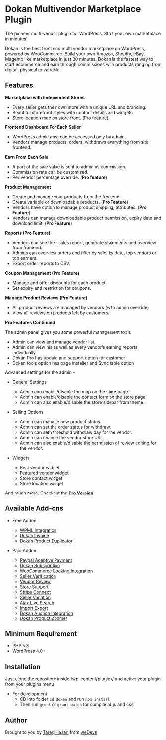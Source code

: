 # Dokan Multivendor Marketplace Plugin

The pioneer multi-vendor plugin for WordPress. Start your own marketplace in minutes!

Dokan is the best front end multi vendor marketplace on WordPress, powered by WooCommerce. Build your own Amazon, Shopify, eBay, Magento like marketplace in just 30 minutes. Dokan is the fastest way to start ecommerce and earn through commissions with products ranging from digital, physical to variable.


## Features
**Marketplace with Independent Stores**
  * Every seller gets their own store with a unique URL and branding.
  * Beautiful storefront styles with contact details and widgets
  * Store location map on store front. (Pro feature)

**Frontend Dashboard For Each Seller**

  * WordPress admin area can be accessed only by admin.
  * Vendors manage products, orders, withdraws everything from site frontend.

**Earn From Each Sale**

  * A part of the sale value is sent to admin as commission.
  * Commission rate can be customized.
  * Per vendor percentage override. (**Pro feature**)

**Product Management**

  * Create and manage your products from the frontend.
  * Create variable or downloadable products. (**Pro Feature**)
  * Vendors have option to manage product shipping, attributes. (**Pro Feature**)
  * Vendors can manage downloadable product permission, expiry date and download limit. (**Pro Feature**)

**Reports (Pro Feature)**

  * Vendors can see their sales report, generate statements and overview from frontend.
  * Admins can overview orders and filter by sale, by date, top vendors or top earners.
  * Export order reports to CSV.

**Coupon Management (Pro Feature)**

  * Manage and offer discounts for each product.
  * Set expiry and restriction for coupons.

**Manage Product Reviews (Pro Feature)**

  * All product reviews are managed by vendors (with admin override)
  * View all reviews on products left by customers.

**Pro Features Continued**

The admin panel gives you some powerful management tools
* Admin can view and manage vendor list
* Admin can view his as well as every vendor’s earning reports individually
* Dokan Pro has update and support option for customer
* Dokan tools option has page installer and Sync table option

Advanced settings for the admin -

- General Settings
  * Admin can enable/disable the map on the store page.
  * Admin can enable/disable the contact form on the store page
  * Admin can also enable/disable the store sidebar from theme.

- Selling Options
  * Admin can manage new product status.
  * Admin can set the order status for withdraw.
  * Admin can seth threshold withdraw day for the vendor.
  * Admin can change the vendor store URL.
  * Admin can also enable/disable the permission of review editing for the vendor.

- Widgets
  * Best vendor widget
  * Featured vendor widget
  * Store contact widget
  * Store location widget

And much more. Checkout the [**Pro Version**](https://wedevs.com/products/plugins/dokan/?utm_source=wporg&utm_medium=footer&utm_campaign=dokan-lite)


## Available Add-ons

- Free Addon
    * [WPML Integration](https://wedevs.com/products/plugins/dokan/wpml-integration/)
    * [Dokan Invoice](https://wedevs.com/products/plugins/dokan/dokan-pdf-invoice/)
    * [Dokan Product Duplicator](https://wedevs.com/products/plugins/dokan/dokan-product-duplicator/)

- Paid Addon
    * [Paypal Adaptive Payment](https://wedevs.com/products/plugins/dokan/paypal-adaptive-payment/)
    * [Dokan Subscription](https://wedevs.com/products/plugins/dokan/dokan-subscriptions/)
    * [WooCommerce Booking Integration](https://wedevs.com/products/plugins/dokan/woocommerce-booking-integration/)
    * [Seller Verification](https://wedevs.com/products/plugins/dokan/seller-verification/)
    * [Vendor Review](https://wedevs.com/products/plugins/dokan/vendor-review/)
    * [Store Support](https://wedevs.com/products/plugins/dokan/store-support/)
    * [Stripe Connect](https://wedevs.com/products/plugins/dokan/stripe-connect/)
    * [Seller Vacation](https://wedevs.com/products/plugins/dokan/seller-vacation/)
    * [Ajax Live Search](https://wedevs.com/products/plugins/dokan/live-search/)
    * [Import Export](https://wedevs.com/products/plugins/dokan/dokan-export-import/)
    * [Dokan Auction Integration](https://wedevs.com/products/plugins/dokan/dokan-simple-auctions/)
    * [Dokan Product Zoomer](https://wedevs.com/products/plugins/dokan/dokan-product-zoom/)


## Minimum Requirement
 - PHP 5.3
 - WordPress 4.0+

## Installation
  Just clone the repository inside /wp-content/plugins/ and active your plugin from your plugins menu

  - For development
    * CD into folder `cd dokan` and run `npm install`
    * Then run `grunt` or `grunt watch` for compile all js and css

## Author

Brought to you by [Tareq Hasan](http://tareq.wedevs.com) from [weDevs](http://wedevs.com)